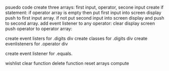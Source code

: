 psuedo code
create three arrays: first input, operator, secone input
create if statement: if operator array is empty then
put first input into screen display push to first input array.
if not put second input into screen display and push to second array.
add event listener to any operator:
clear display screen
push operator to operator array:

create event listers for .digits div
create classes for .digits div
create evenlisteners for .operator div

create event listener for .equals.

wishlist
clear function
delete function
reset arrays
compute
